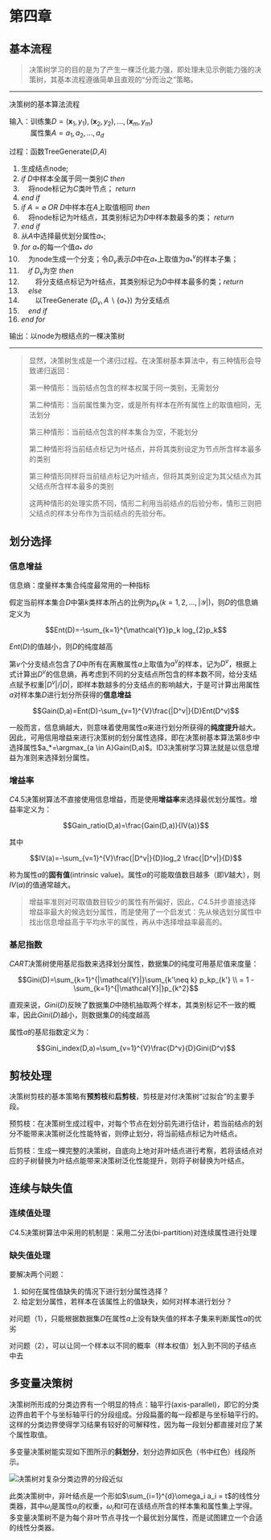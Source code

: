 # 第四章

## 基本流程

> 决策树学习的目的是为了产生一棵泛化能力强，即处理未见示例能力强的决策树，其基本流程遵循简单且直观的“分而治之”策略。

---

决策树的基本算法流程

输入：训练集$D={(\mathbf{x}_1,y_1),(\mathbf{x}_2,y_2),...,(\mathbf{x}_m,y_m)}$  
&emsp;&emsp;&emsp;属性集$A={a_1,a_2,...,a_d}$

过程：函数TreeGenerate($D$,$A$)

1. 生成结点node;
2. $if$ $D$中样本全属于同一类别$C$  $then$
3. &emsp;将node标记为$C$类叶节点； $return$
4. $end \ if$
5. $if$ $A=\varnothing$ $OR$ $D$中样本在$A$上取值相同 $then$
6. &emsp;将node标记为叶结点，其类别标记为$D$中样本数最多的类； $return$
7. $end \ if$
8. 从$A$中选择最优划分属性$a_*$;
9. $for$ $a_*$的每一个值$a_*$ $do$
10. &emsp;为node生成一个分支；令$D_v$表示$D$中在$a_*$上取值为$a_*^v$的样本子集；
11. &emsp;$if \ D_v$为空 $then$
12. &emsp;&emsp;将分支结点标记为叶结点，其类别标记为$D$中样本最多的类；$return$
13. &emsp;$else$
14. &emsp;&emsp;以TreeGenerate $(D_v,A \backslash \{a_*\})$ 为分支结点
15. &emsp;$end \ if$
16. $end \ for$

输出：以node为根结点的一棵决策树

---

> 显然，决策树生成是一个递归过程。在决策树基本算法中，有三种情形会导致递归返回：
>
> 第一种情形：当前结点包含的样本权属于同一类别，无需划分
>
> 第二种情形：当前属性集为空，或是所有样本在所有属性上的取值相同，无法划分
>
> 第三种情形：当前结点包含的样本集合为空，不能划分
> 
> 第二种情形将当前结点标记为叶结点，并将其类别设定为节点所含样本最多的类别
>
> 第三种情形同样将当前结点标记为叶结点，但将其类别设定为其父结点为其父结点所含样本最多的类别
>
> 这两种情形的处理实质不同，情形二利用当前结点的后验分布，情形三则把父结点的样本分布作为当前结点的先验分布。

## 划分选择

### 信息增益

信息熵：度量样本集合纯度最常用的一种指标

假定当前样本集合$D$中第$k$类样本所占的比例为$p_k(k=1,2,...,|\mathcal{Y}|)$，则$D$的信息熵定义为

$$Ent(D)=-\sum_{k=1}^{\mathcal{Y}}p_k log_{2}p_k$$

$Ent(D)$的值越小，则$D$的纯度越高

第$v$个分支结点包含了$D$中所有在离散属性$a$上取值为$a^v$的样本，记为$D^v$，根据上式计算出$D^v$的信息熵，再考虑到不同的分支结点所包含的样本数不同，给分支结点赋予权重$|D^v|/|D|$，即样本数越多的分支结点的影响越大，于是可计算出用属性$a$对样本集$D$进行划分所获得的**信息增益**

$$Gain(D,a)=Ent(D)-\sum_{v=1}^{V}\frac{|D^v|}{D}Ent(D^v)$$

一般而言，信息熵越大，则意味着使用属性$a$来进行划分所获得的**纯度提升**越大。因此，可用信用增益来进行决策树的划分属性选择，即在决策树基本算法第8步中选择属性$a_*=\argmax_{a \in A}Gain(D,a)$。ID3决策树学习算法就是以信息增益为准则来选择划分属性。


### 增益率

$C4.5$决策树算法不直接使用信息增益，而是使用**增益率**来选择最优划分属性。增益率定义为：

$$Gain_ratio(D,a)=\frac{Gain(D,a)}{IV(a)}$$

其中

$$IV(a)=-\sum_{v=1}^{V}\frac{|D^v|}{D}log_2 \frac{|D^v|}{D}$$

称为属性$a$的**固有值**(intrinsic value)。属性$a$的可能取值数目越多（即$V$越大），则$IV(a)$的值通常越大。

> 增益率准则对可取值数目较少的属性有所偏好，因此，$C4.5$并步直接选择增益率最大的候选划分属性，而是使用了一个启发式：先从候选划分属性中找出信息增益高于平均水平的属性，再从中选择增益率最高的。

### 基尼指数

$CART$决策树使用基尼指数来选择划分属性，数据集$D$的纯度可用基尼值来度量：

$$Gini(D)=\sum_{k=1}^{|\mathcal{Y}|}\sum_{k'\neq k} p_kp_{k'} \\
        = 1 - \sum_{k=1}^{|\mathcal{Y}|}p_{k^2}$$

直观来说，$Gini(D)$反映了数据集$D$中随机抽取两个样本，其类别标记不一致的概率，因此$Gini(D)$越小，则数据集$D$的纯度越高

属性$a$的基尼指数定义为：

$$Gini_index(D,a)=\sum_{v=1}^{V}\frac{D^v}{D}Gini(D^v)$$

## 剪枝处理

决策树剪枝的基本策略有**预剪枝**和**后剪枝**，剪枝是对付决策树“过拟合”的主要手段。

预剪枝：在决策树生成过程中，对每个节点在划分前先进行估计，若当前结点的划分不能带来决策树泛化性能特省，则停止划分，将当前结点标记为叶结点。

后剪枝：生成一棵完整的决策树，自底向上地对非叶结点进行考察，若将该结点对应的子树替换为叶结点能带来决策树泛化性能提升，则将子树替换为叶结点。

## 连续与缺失值

### 连续值处理

$C4.5$决策树算法中采用的机制是：采用二分法(bi-partition)对连续属性进行处理

### 缺失值处理

要解决两个问题：

1. 如何在属性值缺失的情况下进行划分属性选择？
2. 给定划分属性，若样本在该属性上的值缺失，如何对样本进行划分？

对问题（1），只能根据数据集$D$在属性$a$上没有缺失值的样本子集来判断属性$a$的优劣

对问题（2），可以让同一个样本以不同的概率（样本权值）划入到不同的子结点中去

## 多变量决策树

决策树所形成的分类边界有一个明显的特点：轴平行(axis-parallel)，即它的分类边界由若干个与坐标轴平行的分段组成。分段扁蕾的每一段都是与坐标轴平行的。这样的分类边界使得学习结果有较好的可解释性，因为每一段划分都直接对应了某个属性取值。

多变量决策树能实现如下图所示的**斜划分**，划分边界如灰色（书中红色）线段所示。

![决策树对复杂分类边界的分段近似](https://docs-xy.oss-cn-shanghai.aliyuncs.com/mdt.png)

此类决策树中，非叶结点是一个形如$\sum_{i=1}^{d}\omega_i a_i = t$的线性分类器，其中$\omega_i$是属性$a_i$的权重，$\omega_i$和$t$可在该结点所含的样本集和属性集上学得。多变量决策树不是为每个非叶节点寻找一个最优划分属性，而是试图建立一个合适的线性分类器。


